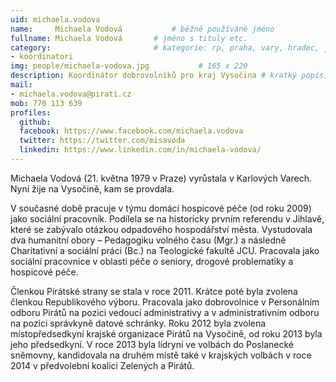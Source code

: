 ```yaml
---
uid: michaela.vodova
name:     Michaela Vodová      		# běžně používáné jméno
fullname: Michaela Vodová  		# jméno s tituly etc.
category:                 		# kategorie: rp, praha, vary, hradec, jmk, senat
- koordinatori
img: people/michaela-vodova.jpg           # 165 x 220
description: Koordinátor dobrovolníků pro kraj Vysočina # kratký popis, max 160 znaků
mail:
- michaela.vodova@pirati.cz
mob: 770 113 639
profiles:
  github:
  facebook: https://www.facebook.com/michaela.vodova
  twitter: https://twitter.com/misavoda 
  linkedin: https://www.linkedin.com/in/michaela-vodova/
---
```


Michaela Vodová (21. května 1979 v Praze) vyrůstala v Karlových Varech. Nyní žije na Vysočině, kam se provdala.

V současné době pracuje v týmu domácí hospicové péče (od roku 2009) jako sociální pracovník. Podílela se na historicky prvním referendu v Jihlavě, které se zabývalo otázkou odpadového hospodářství města. Vystudovala dva humanitní obory – Pedagogiku volného času (Mgr.) a následně Charitativní a sociální práci (Bc.) na Teologické fakultě JCU. Pracovala jako sociální pracovnice v oblasti péče o seniory, drogové problematiky a hospicové péče.

Členkou Pirátské strany se stala v roce 2011. Krátce poté byla zvolena členkou Republikového výboru. Pracovala jako dobrovolnice v Personálním odboru Pirátů na pozici vedoucí administrativy a v administrativním odboru na pozici správkyně datové schránky. Roku 2012 byla zvolena místopředsedkyní krajské organizace Pirátů na Vysočině, od roku 2013 byla jeho předsedkyní. V roce 2013 byla lídryní ve volbách do Poslanecké sněmovny, kandidovala na druhém místě také v krajských volbách v roce 2014 v předvolební koalici Zelených a Pirátů. 

